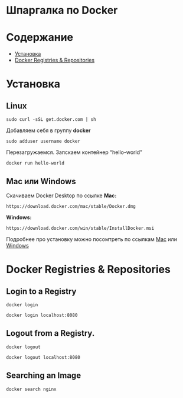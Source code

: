 # Шпаргалка по Docker

# Содержание

   * [Установка](#installation)
   * [Docker Registries &amp; Repositories](#docker-registries--repositories)
   
# Установка

## Linux

```
sudo curl -sSL get.docker.com | sh
```
Добавляем себя в группу **docker**
```
sudo adduser username docker
```
Перезагружаемся. Запскаем контейнер “hello-world”
```
docker run hello-world
```

## Mac или Windows

Скачиваем Docker Desktop по ссылке
**Mac:**
```
https://download.docker.com/mac/stable/Docker.dmg
```
**Windows:**
```
https://download.docker.com/win/stable/InstallDocker.msi
```
Подробнее про установку можно посомтреть по ссылкам [Mac](https://docs.docker.com/docker-for-mac/install/) или [Windows](https://docs.docker.com/docker-for-windows/install/)

# Docker Registries & Repositories

## Login to a Registry

```
docker login
```

```
docker login localhost:8080
```

## Logout from a Registry.

```
docker logout
```

```
docker logout localhost:8080
```

## Searching an Image

```
docker search nginx
